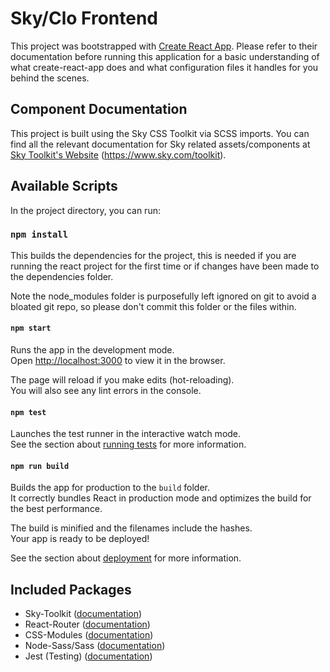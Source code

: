 # Sky/Clo Frontend

This project was bootstrapped with [Create React App](https://github.com/facebook/create-react-app). Please refer to their documentation before running this application for a basic understanding of what create-react-app does and what configuration files it handles for you behind the scenes.

## Component Documentation

This project is built using the Sky CSS Toolkit via SCSS imports. You can find all the relevant documentation for Sky related assets/components at [Sky Toolkit's Website](https://www.sky.com/toolkit) (https://www.sky.com/toolkit).

## Available Scripts

In the project directory, you can run:

### `npm install`

This builds the dependencies for the project, this is needed if you are running the react project for the first time or if changes have been made to the dependencies folder. 

Note the node_modules folder is purposefully left ignored on git to avoid a bloated git repo, so please don't commit this folder or the files within.

#### `npm start`

Runs the app in the development mode.<br />
Open [http://localhost:3000](http://localhost:3000) to view it in the browser.

The page will reload if you make edits (hot-reloading).<br />
You will also see any lint errors in the console.

#### `npm test`

Launches the test runner in the interactive watch mode.<br />
See the section about [running tests](https://facebook.github.io/create-react-app/docs/running-tests) for more information.

#### `npm run build`

Builds the app for production to the `build` folder.<br />
It correctly bundles React in production mode and optimizes the build for the best performance.

The build is minified and the filenames include the hashes.<br />
Your app is ready to be deployed!

See the section about [deployment](https://facebook.github.io/create-react-app/docs/deployment) for more information.

## Included Packages
- Sky-Toolkit ([documentation](https://github.com/sky-uk/toolkit))
- React-Router ([documentation](https://reactrouter.com/web/api/))
- CSS-Modules ([documentation](https://github.com/css-modules/css-modules))
- Node-Sass/Sass ([documentation](https://sass-lang.com/documentation/syntax))
- Jest (Testing) ([documentation](https://jestjs.io/))